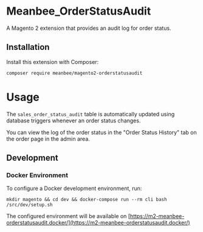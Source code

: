 # Meanbee_OrderStatusAudit

A Magento 2 extension that provides an audit log for order status.

## Installation

Install this extension with Composer:

    composer require meanbee/magento2-orderstatusaudit

# Usage

The `sales_order_status_audit` table is automatically updated using database triggers whenever an order status changes.

You can view the log of the order status in the "Order Status History" tab on the order page in the admin area.

## Development

### Docker Environment

To configure a Docker development environment, run:

    mkdir magento && cd dev && docker-compose run --rm cli bash /src/dev/setup.sh

The configured environment will be available on [https://m2-meanbee-orderstatusaudit.docker/](https://m2-meanbee-orderstatusaudit.docker/)

